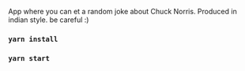 App where you can et a random joke about Chuck Norris.
Produced in indian style.
be careful :)

### `yarn install`
### `yarn start`
